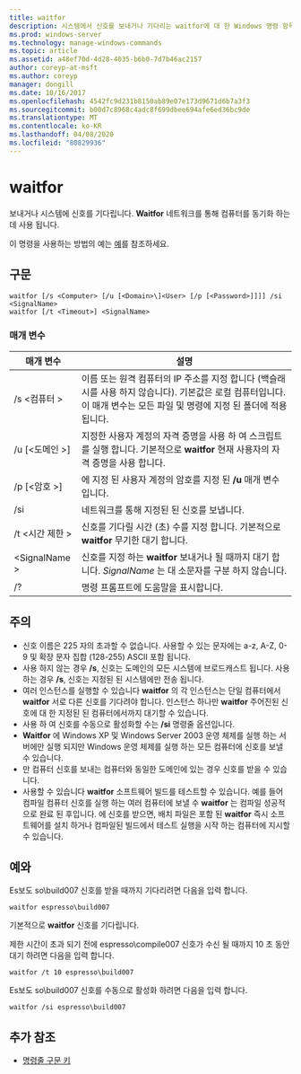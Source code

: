 ```yaml
---
title: waitfor
description: 시스템에서 신호를 보내거나 기다리는 waitfor에 대 한 Windows 명령 항목입니다. **Waitfor** 네트워크를 통해 컴퓨터를 동기화 하는 데 사용 됩니다.
ms.prod: windows-server
ms.technology: manage-windows-commands
ms.topic: article
ms.assetid: a48ef70d-4d28-4035-b6b0-7d7b46ac2157
author: coreyp-at-msft
ms.author: coreyp
manager: dongill
ms.date: 10/16/2017
ms.openlocfilehash: 4542fc9d231b8150ab89e07e173d9671d6b7a3f3
ms.sourcegitcommit: b00d7c8968c4adc8f699dbee694afe6ed36bc9de
ms.translationtype: MT
ms.contentlocale: ko-KR
ms.lasthandoff: 04/08/2020
ms.locfileid: "80829936"
---
```

# <a name="waitfor"></a>waitfor



보내거나 시스템에 신호를 기다립니다. **Waitfor** 네트워크를 통해 컴퓨터를 동기화 하는 데 사용 됩니다.

이 명령을 사용하는 방법의 예는 [예](#BKMK_examples)를 참조하세요.

## <a name="syntax"></a>구문

```
waitfor [/s <Computer> [/u [<Domain>\]<User> [/p [<Password>]]]] /si <SignalName>
waitfor [/t <Timeout>] <SignalName>
```

### <a name="parameters"></a>매개 변수

|       매개 변수       |                                                                                         설명                                                                                          |
|-----------------------|----------------------------------------------------------------------------------------------------------------------------------------------------------------------------------------------|
|    /s \<컴퓨터 >     | 이름 또는 원격 컴퓨터의 IP 주소를 지정 합니다 (백슬래시를 사용 하지 않습니다). 기본값은 로컬 컴퓨터입니다. 이 매개 변수는 모든 파일 및 명령에 지정 된 폴더에 적용 됩니다. |
| /u [\<도메인 >\]<User> |                              지정한 사용자 계정의 자격 증명을 사용 하 여 스크립트를 실행 합니다. 기본적으로 **waitfor** 현재 사용자의 자격 증명을 사용 합니다.                               |
|   /p [\<암호 >]    |                                                    에 지정 된 사용자 계정의 암호를 지정 된 **/u** 매개 변수입니다.                                                     |
|          /si          |                                                                        네트워크를 통해 지정된 된 신호를 보냅니다.                                                                        |
|     /t \<시간 제한 >     |                                              신호를 기다릴 시간 (초) 수를 지정 합니다. 기본적으로 **waitfor** 무기한 대기 합니다.                                               |
|     \<SignalName >     |                                                신호를 지정 하는 **waitfor** 보내거나 될 때까지 대기 합니다. *SignalName* 는 대 소문자를 구분 하지 않습니다.                                                 |
|          /?           |                                                                             명령 프롬프트에 도움말을 표시합니다.                                                                             |

## <a name="remarks"></a>주의

-   신호 이름은 225 자의 초과할 수 없습니다. 사용할 수 있는 문자에는 a-z, A-Z, 0-9 및 확장 문자 집합 (128-255) ASCII 포함 됩니다.
-   사용 하지 않는 경우 **/s**, 신호는 도메인의 모든 시스템에 브로드캐스트 됩니다. 사용 하는 경우 **/s**, 신호는 지정된 된 시스템에만 전송 됩니다.
-   여러 인스턴스를 실행할 수 있습니다 **waitfor** 의 각 인스턴스는 단일 컴퓨터에서 **waitfor** 서로 다른 신호를 기다려야 합니다. 인스턴스 하나만 **waitfor** 주어진된 신호에 대 한 지정된 된 컴퓨터에서까지 대기할 수 있습니다.
-   사용 하 여 신호를 수동으로 활성화할 수는 **/si** 명령줄 옵션입니다.
-   **Waitfor** 에 Windows XP 및 Windows Server 2003 운영 체제를 실행 하는 서버에만 실행 되지만 Windows 운영 체제를 실행 하는 모든 컴퓨터에 신호를 보낼 수 있습니다.
-   만 컴퓨터 신호를 보내는 컴퓨터와 동일한 도메인에 있는 경우 신호를 받을 수 있습니다.
-   사용할 수 있습니다 **waitfor** 소프트웨어 빌드를 테스트할 수 있습니다. 예를 들어 컴파일 컴퓨터 신호를 실행 하는 여러 컴퓨터에 보낼 수 **waitfor** 는 컴파일 성공적으로 완료 된 후입니다. 에 신호를 받으면, 배치 파일은 포함 된 **waitfor** 즉시 소프트웨어를 설치 하거나 컴파일된 빌드에서 테스트 실행을 시작 하는 컴퓨터에 지시할 수 있습니다.

## <a name="examples"></a><a name=BKMK_examples></a>예와

Es보도 so\build007 신호를 받을 때까지 기다리려면 다음을 입력 합니다.
```
waitfor espresso\build007
```
기본적으로 **waitfor** 신호를 기다립니다.

제한 시간이 초과 되기 전에 espresso\compile007 신호가 수신 될 때까지 10 초 동안 대기 하려면 다음을 입력 합니다.
```
waitfor /t 10 espresso\build007
```
Es보도 so\build007 신호를 수동으로 활성화 하려면 다음을 입력 합니다.
```
waitfor /si espresso\build007
```

## <a name="additional-references"></a>추가 참조

- [명령줄 구문 키](command-line-syntax-key.md)